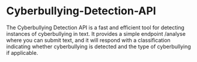# Cyberbullying-Detection-API
The Cyberbullying Detection API is a fast and efficient tool for detecting instances of cyberbullying in text. It provides a simple endpoint /analyse where you can submit text, and it will respond with a classification indicating whether cyberbullying is detected and the type of cyberbullying if applicable.
